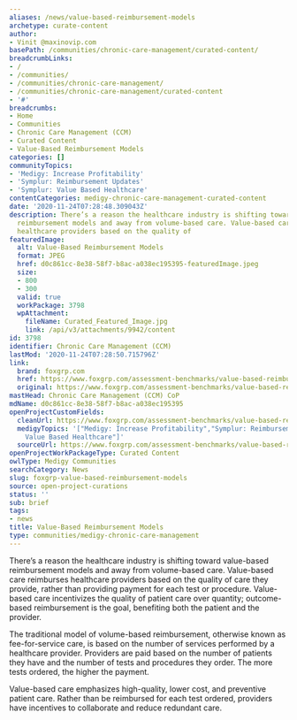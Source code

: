 ```yaml
---
aliases: /news/value-based-reimbursement-models
archetype: curate-content
author:
- Vinit @maxinovip.com
basePath: /communities/chronic-care-management/curated-content/
breadcrumbLinks:
- /
- /communities/
- /communities/chronic-care-management/
- /communities/chronic-care-management/curated-content
- '#'
breadcrumbs:
- Home
- Communities
- Chronic Care Management (CCM)
- Curated Content
- Value-Based Reimbursement Models
categories: []
communityTopics:
- 'Medigy: Increase Profitability'
- 'Symplur: Reimbursement Updates'
- 'Symplur: Value Based Healthcare'
contentCategories: medigy-chronic-care-management-curated-content
date: '2020-11-24T07:28:48.309043Z'
description: There’s a reason the healthcare industry is shifting toward value-based
  reimbursement models and away from volume-based care. Value-based care reimburses
  healthcare providers based on the quality of
featuredImage:
  alt: Value-Based Reimbursement Models
  format: JPEG
  href: d0c861cc-8e38-58f7-b8ac-a038ec195395-featuredImage.jpeg
  size:
  - 800
  - 300
  valid: true
  workPackage: 3798
  wpAttachment:
    fileName: Curated_Featured_Image.jpg
    link: /api/v3/attachments/9942/content
id: 3798
identifier: Chronic Care Management (CCM)
lastMod: '2020-11-24T07:28:50.715796Z'
link:
  brand: foxgrp.com
  href: https://www.foxgrp.com/assessment-benchmarks/value-based-reimbursement-models/
  original: https://www.foxgrp.com/assessment-benchmarks/value-based-reimbursement-models/
mastHead: Chronic Care Management (CCM) CoP
mdName: d0c861cc-8e38-58f7-b8ac-a038ec195395
openProjectCustomFields:
  cleanUrl: https://www.foxgrp.com/assessment-benchmarks/value-based-reimbursement-models/
  medigyTopics: '["Medigy: Increase Profitability","Symplur: Reimbursement Updates","Symplur:
    Value Based Healthcare"]'
  sourceUrl: https://www.foxgrp.com/assessment-benchmarks/value-based-reimbursement-models/
openProjectWorkPackageType: Curated Content
owlType: Medigy Communities
searchCategory: News
slug: foxgrp-value-based-reimbursement-models
source: open-project-curations
status: ''
sub: brief
tags:
- news
title: Value-Based Reimbursement Models
type: communities/medigy-chronic-care-management
---
```


<p>There’s a reason the healthcare industry is shifting toward value-based reimbursement models and away from volume-based care. Value-based care reimburses healthcare providers based on the quality of care they provide, rather than providing payment for each test or procedure. Value-based care incentivizes the quality of patient care over quantity; outcome-based reimbursement is the goal, benefiting both the patient and the provider.</p><p>The traditional model of volume-based reimbursement, otherwise known as fee-for-service care, is based on the number of services performed by a healthcare provider. Providers are paid based on the number of patients they have and the number of tests and procedures they order. The more tests ordered, the higher the payment.</p><p>Value-based care emphasizes high-quality, lower cost, and preventive patient care. Rather than be reimbursed for each test ordered, providers have incentives to collaborate and reduce redundant care.</p>